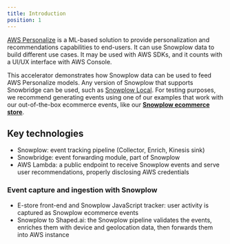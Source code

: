 ```yaml
---
title: Introduction
position: 1
---
```


[AWS Personalize](https://shaped.ai) is a ML-based solution to provide personalization and recommendations capabilities to end-users. It can use Snowplow data to build different use cases. It may be used with AWS SDKs, and it counts with a UI/UX interface with AWS Console.

This accelerator demonstrates how Snowplow data can be used to feed AWS Personalize models. Any version of Snowplow that supports Snowbridge can be used, such as [Snowplow Local](https://github.com/snowplow-incubator/snowplow-local). For testing purposes, we recommend generating events using one of our examples that work with our out-of-the-box ecommerce events, like our [**Snowplow ecommerce store**](https://github.com/snowplow-industry-solutions/ecommerce-nextjs-example-store). 

## Key technologies

* Snowplow: event tracking pipeline (Collector, Enrich, Kinesis sink)
* Snowbridge: event forwarding module, part of Snowplow
* AWS Lambda: a public endpoint to receive Snowplow events and serve user recommendations, properly disclosing AWS credentials

### Event capture and ingestion with Snowplow

- E-store front-end and Snowplow JavaScript tracker: user activity is captured as Snowplow ecommerce events
- Snowplow to Shaped.ai: the Snowplow pipeline validates the events, enriches them with device and geolocation data, then forwards them into AWS instance
